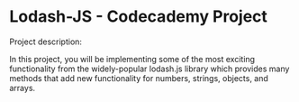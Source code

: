 # Lodash-JS - Codecademy Project

Project description:

In this project, you will be implementing some of the most exciting functionality 
from the widely-popular lodash.js library which provides many methods that 
add new functionality for numbers, strings, objects, and arrays.

